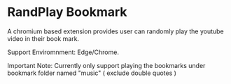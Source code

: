 # RandPlay Bookmark

A chromium based extension provides user can randomly play the youtube video in their book mark. 

Support Enviromnment: Edge/Chrome.

Important Note: Currently only support playing the bookmarks under bookmark folder named "music" ( exclude double quotes )

